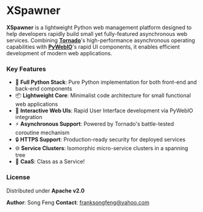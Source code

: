 # XSpawner



**XSpawner** is a lightweight Python web management platform designed to help developers rapidly build small yet fully-featured asynchronous web services. Combining [**Tornado**](https://www.tornadoweb.org/)'s high-performance asynchronous operating capabilities with [**PyWebIO**](https://pywebio.readthedocs.io)'s rapid UI components, it enables efficient development of modern web applications.

### Key Features



- 🐍 **Full Python Stack**: Pure Python implementation for both front-end and back-end components
- 📦 **Lightweight Core**: Minimalist code architecture for small functional web applications
- 🎨 **Interactive Web UIs**: Rapid User Interface development via PyWebIO integration
- ⚡ **Asynchronous Support**: Powered by Tornado's battle-tested coroutine mechanism
- 🔒 **HTTPS Support**: Production-ready security for deployed services
- 🌐 **Service Clusters**: Isomorphic micro-service clusters in a spanning tree
- 🚀 **CaaS**: Class as a Service!
### License



Distributed under **Apache v2.0**

**Author**: Song Feng
**Contact**: [franksongfeng@yahoo.com](mailto:franksongfeng@yahoo.com)


